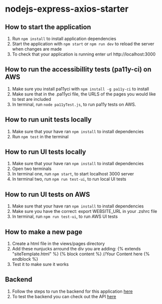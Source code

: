 # nodejs-express-axios-starter

## How to start the application
1. Run `npm install` to install application dependencies
2. Start the application with `npm start` or `npm run dev` to reload the server when changes are made
3. To check that your application is running enter url http://localhost:3000

## How to run the accessibillity tests (pa11y-ci) on AWS
1. Make sure you install pa11yci with `npm install -g pa11y-ci` to install
2. Make sure that in the .pa11yci file, the URLS of the pages you would like to test are included
5. In terminal, run `node pa11yTest.js`, to run pa11y tests on AWS.

## How to run unit tests locally
1. Make sure that your have ran `npm install` to install dependencies
2. Run `npm test` in the terminal

## How to run UI tests locally 
1. Make sure that your have ran `npm install` to install dependencies
2. Open two terminals
3. In terminal one, run `npm start`, to start localhost 3000 server
4. In terminal two, run `npm run test-ui`, to run local UI tests

## How to run UI tests on AWS 
1. Make sure that your have ran `npm install` to install dependencies
2. Make sure you have the correct: export WEBSITE_URL in your .zshrc file
3. In terminal, run `npm run test-ui`, to run AWS UI tests

## How to make a new page
1. Create a html file in the views/pages directory
2. Add these nunjucks arround the div you are adding:
    {% extends "siteTemplate.html" %}
    {% block content %}
        //Your Content here
    {% endblock %}
3. Test it to make sure it works

## Backend
1. Follow the steps to run the backend for this application [here](https://github.com/shaunganley/java-dropwizard-flyway-starter")
2. To test the backend you can check out the API [here](https://ivpztrmt3p.eu-west-1.awsapprunner.com/swagger)

